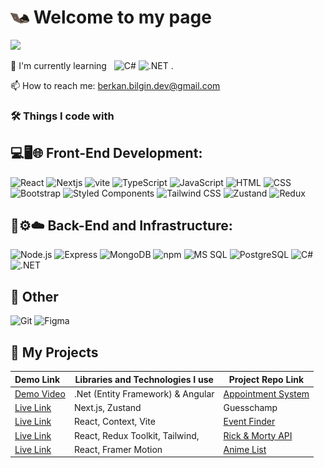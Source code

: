 <h1><img src="https://github.com/Berkan-Bilgin/berkan-bilgin/blob/main/typekatq.gif" width="30"/> Welcome to my page</h1>

![](https://readme-typing-svg.herokuapp.com/?font=Inter&color=E5D352&size=20&weight=700&lines=Hi+I%27m+Berkan;Software+Developer+from+Turkey)


<p>
   🔭 I'm currently learning &nbsp
  <img alt="C#" src="https://img.shields.io/badge/-C%23-239120" /> 
  <img alt=".NET" src="https://img.shields.io/badge/-.NET-512BD4" /> .
</p>
<p>📫 How to reach me: <a href="mailto:berkan.bilgin.dev@gmail.com">berkan.bilgin.dev@gmail.com</a></p>



<h3>🛠️ Things I code with </h3>
<h2><strong>💻🖥️🌐 Front-End Development:</strong></h2>
<p>
 <img alt="React" src="https://img.shields.io/badge/-React-45b8d8?style=flat-square&logo=react&logoColor=white" />
 <img alt="Nextjs" src="https://img.shields.io/badge/next.js-%23000000.svg?style=flat-square&logo=next.js&logoColor=white" />
   <img alt="vite" src="https://img.shields.io/badge/-Vite-646cff?style=flat-square&logo=vite&logoColor=white" />
 <img alt="TypeScript" src="https://img.shields.io/badge/-TypeScript-007ACC?style=flat-square&logo=typescript&logoColor=white" />
 <img alt="JavaScript" src="https://img.shields.io/badge/-JavaScript-F7DF1E?style=flat-square&logo=javascript&logoColor=black" />
 <img alt="HTML" src="https://img.shields.io/badge/-HTML-E34F26?style=flat-square&logo=html5&logoColor=white" />
 <img alt="CSS" src="https://img.shields.io/badge/-CSS-1572B6?style=flat-square&logo=css3&logoColor=white" />
 <img alt="Bootstrap" src="https://img.shields.io/badge/-Bootstrap-7952B3?style=flat-square&logo=bootstrap&logoColor=white" />
 <img alt="Styled Components" src="https://img.shields.io/badge/-Styled_Components-db7092?style=flat-square&logo=styled-components&logoColor=white" />
 <img alt="Tailwind CSS" src="https://img.shields.io/badge/-Tailwind_CSS-38B2AC?style=flat-square&logo=tailwind-css&logoColor=white" />
 <img alt="Zustand" src="https://img.shields.io/badge/-Zustand-764ABC?style=flat-square&logo=zustand&logoColor=white" />
 <img alt="Redux" src="https://img.shields.io/badge/-Redux-764ABC?style=flat-square&logo=redux&logoColor=white" />
</p>


<h2><strong>📂⚙️☁️ Back-End and Infrastructure:</strong></h2>
<p>
 <img alt="Node.js" src="https://img.shields.io/badge/-Node.js-43853d?style=flat-square&logo=Node.js&logoColor=white" />
<img alt="Express" src="https://img.shields.io/badge/-Express-000000?style=flat-square&logo=express&logoColor=white" />
 <img alt="MongoDB" src="https://img.shields.io/badge/-MongoDB-13aa52?style=flat-square&logo=mongodb&logoColor=white" />
 <img alt="npm" src="https://img.shields.io/badge/-NPM-CB3837?style=flat-square&logo=npm&logoColor=white" />
 <img alt="MS SQL" src="https://img.shields.io/badge/-MS_SQL-CC2927?style=flat-square&logo=microsoft-sql-server&logoColor=white" />
 <img alt="PostgreSQL" src="https://img.shields.io/badge/-PostgreSQL-336791?style=flat-square&logo=postgresql&logoColor=white" />
 <img alt="C#" src="https://img.shields.io/badge/-C%23-239120?style=flat-square&logo=c-sharp&logoColor=white" />
 <img alt=".NET" src="https://img.shields.io/badge/-.NET-512BD4?style=flat-square&logo=.net&logoColor=white" />
</p>

<h2><strong>🔧 Other</strong></h2>
<p>
 <img alt="Git" src="https://img.shields.io/badge/-Git-F05032?style=flat-square&logo=git&logoColor=white" />
   <img alt="Figma" src="https://img.shields.io/badge/-Figma-F24E1E?style=flat-square&logo=figma&logoColor=white" />
</p>

## 📁 My Projects

  Demo Link      |Libraries and Technologies I use     | Project Repo Link   
:-------------------------|-------------------------|-------------------------
[Demo Video](https://www.loom.com/share/4d8949b5139f4a7ab246dad9c3387a41)|.Net (Entity Framework)  &  Angular  | [Appointment System](https://github.com/Acoustic-Medical-Center)
[Live Link](https://guesschamp.online/)| Next.js, Zustand   | Guesschamp
[Live Link](https://eventoria-front.vercel.app/)| React, Context, Vite   | [Event Finder](https://github.com/Berkan-Bilgin/Site-Front)
[Live Link](https://ko-frontend-delta.vercel.app/)| React, Redux Toolkit,  Tailwind,  |[Rick & Morty API](https://github.com/Berkan-Bilgin/ko-frontend)
[Live Link](https://benim-anime-listem.vercel.app/)| React,  Framer Motion |[Anime List](https://github.com/Berkan-Bilgin/my-anime-list)




<!--
**Berkan-Bilgin/berkan-bilgin** is a ✨ _special_ ✨ repository because its `README.md` (this file) appears on your GitHub profile.

Here are some ideas to get you started:

- 🔭 I’m currently working on ...
- 🌱 I’m currently learning ...
- 👯 I’m looking to collaborate on ...
- 🤔 I’m looking for help with ...
- 💬 Ask me about ...
- 📫 How to reach me: ...
- 😄 Pronouns: ...
- ⚡ Fun fact: ...
-->


